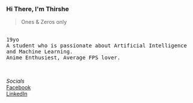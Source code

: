 ### Hi There, I'm Thirshe<br>
>Ones & Zeros only <br>


<br>
<div style="font-family: monospace;">
19yo <br>
A student who is passionate about Artificial Intelligence and Machine Learning.<br>
Anime Enthusiest, Average FPS lover.<br><br><br></div>


*Socials* <br>
 [Facebook](https://web.facebook.com/thirshe.perera)<br>[LinkedIn](https://www.linkedin.com/in/thirshe-perera-109644276/?lipi=urn%3Ali%3Apage%3Aprofile_common_profile_index%3Bd5c976e4-ae37-497b-b3bd-851b508d983c)


